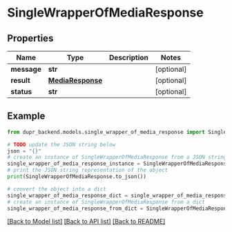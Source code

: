 # SingleWrapperOfMediaResponse


## Properties

Name | Type | Description | Notes
------------ | ------------- | ------------- | -------------
**message** | **str** |  | [optional] 
**result** | [**MediaResponse**](MediaResponse.md) |  | [optional] 
**status** | **str** |  | [optional] 

## Example

```python
from dupr_backend.models.single_wrapper_of_media_response import SingleWrapperOfMediaResponse

# TODO update the JSON string below
json = "{}"
# create an instance of SingleWrapperOfMediaResponse from a JSON string
single_wrapper_of_media_response_instance = SingleWrapperOfMediaResponse.from_json(json)
# print the JSON string representation of the object
print(SingleWrapperOfMediaResponse.to_json())

# convert the object into a dict
single_wrapper_of_media_response_dict = single_wrapper_of_media_response_instance.to_dict()
# create an instance of SingleWrapperOfMediaResponse from a dict
single_wrapper_of_media_response_from_dict = SingleWrapperOfMediaResponse.from_dict(single_wrapper_of_media_response_dict)
```
[[Back to Model list]](../README.md#documentation-for-models) [[Back to API list]](../README.md#documentation-for-api-endpoints) [[Back to README]](../README.md)


